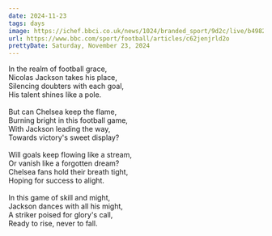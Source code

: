 ```yaml
---
date: 2024-11-23
tags: days
image: https://ichef.bbci.co.uk/news/1024/branded_sport/9d2c/live/b49827e0-a9b5-11ef-bef1-d35c5a47a07a.jpg
url: https://www.bbc.com/sport/football/articles/c62jenjrld2o
prettyDate: Saturday, November 23, 2024
---
```

In the realm of football grace,<br>Nicolas Jackson takes his place,<br>Silencing doubters with each goal,<br>His talent shines like a pole.<br><br>But can Chelsea keep the flame,<br>Burning bright in this football game,<br>With Jackson leading the way,<br>Towards victory's sweet display?<br><br>Will goals keep flowing like a stream,<br>Or vanish like a forgotten dream?<br>Chelsea fans hold their breath tight,<br>Hoping for success to alight.<br><br>In this game of skill and might,<br>Jackson dances with all his might,<br>A striker poised for glory's call,<br>Ready to rise, never to fall.